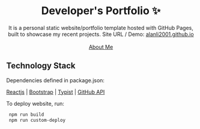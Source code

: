 <!-- PROJECT LOGO -->
<br />
<p align="center">
  <h1 align="center">Developer's Portfolio ✨</h1>

  <p align="center">
    It is a personal static website/portfolio template hosted with GitHub Pages, built to showcase my recent projects. Site URL / Demo: 
    <a href="https://alanli2001.github.io">alanli2001.github.io</a>
    <br />
    <br />
    <a href="https://alanli2001.github.io/#home">About Me</a>
  </p>
</p>

## Technology Stack

Dependencies defined in package.json:

[Reactjs](https://reactjs.org/)
| [Bootstrap](https://getbootstrap.com/)
| [Typist](https://github.com/jstejada/react-typist)
| [GitHub API](https://developer.github.com/v3/repos/)

To deploy website, run:

```bash
 npm run build
 npm run custom-deploy
```
